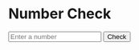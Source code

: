 <!DOCTYPE html>
<html lang="en">
<head>
  <meta charset="UTF-8">
  <meta name="viewport" content="width=device-width, initial-scale=1.0">
  <title>Number Check</title>
</head>
<body>

<h1>Number Check</h1>

<input type="text" id="userInput" placeholder="Enter a number">
<button onclick="checkInput()">Check</button>

<script>
  function checkInput() {
    const input = document.getElementById("userInput").value;
    const number = Number(input);

    if (isNaN(number)) {
      alert("Please insert a number!");
    } else if (number < 10) {
      alert("The number is lower than 10");
    } else {
      alert("The number is higher than 10");
    }
  }
</script>

</body>
</html>
